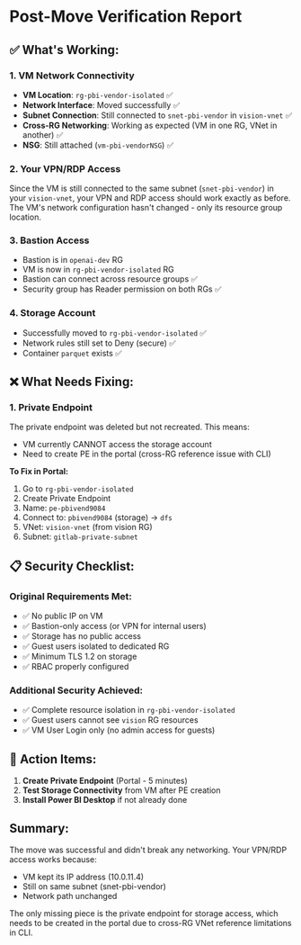 # Post-Move Verification Report

## ✅ What's Working:

### 1. VM Network Connectivity
- **VM Location**: `rg-pbi-vendor-isolated` ✅
- **Network Interface**: Moved successfully ✅
- **Subnet Connection**: Still connected to `snet-pbi-vendor` in `vision-vnet` ✅
- **Cross-RG Networking**: Working as expected (VM in one RG, VNet in another) ✅
- **NSG**: Still attached (`vm-pbi-vendorNSG`) ✅

### 2. Your VPN/RDP Access
Since the VM is still connected to the same subnet (`snet-pbi-vendor`) in your `vision-vnet`, your VPN and RDP access should work exactly as before. The VM's network configuration hasn't changed - only its resource group location.

### 3. Bastion Access
- Bastion is in `openai-dev` RG
- VM is now in `rg-pbi-vendor-isolated` RG
- Bastion can connect across resource groups ✅
- Security group has Reader permission on both RGs ✅

### 4. Storage Account
- Successfully moved to `rg-pbi-vendor-isolated` ✅
- Network rules still set to Deny (secure) ✅
- Container `parquet` exists ✅

## ❌ What Needs Fixing:

### 1. Private Endpoint
The private endpoint was deleted but not recreated. This means:
- VM currently CANNOT access the storage account
- Need to create PE in the portal (cross-RG reference issue with CLI)

**To Fix in Portal:**
1. Go to `rg-pbi-vendor-isolated`
2. Create Private Endpoint
3. Name: `pe-pbivend9084`
4. Connect to: `pbivend9084` (storage) → `dfs`
5. VNet: `vision-vnet` (from vision RG)
6. Subnet: `gitlab-private-subnet`

## 📋 Security Checklist:

### Original Requirements Met:
- ✅ No public IP on VM
- ✅ Bastion-only access (or VPN for internal users)
- ✅ Storage has no public access
- ✅ Guest users isolated to dedicated RG
- ✅ Minimum TLS 1.2 on storage
- ✅ RBAC properly configured

### Additional Security Achieved:
- ✅ Complete resource isolation in `rg-pbi-vendor-isolated`
- ✅ Guest users cannot see `vision` RG resources
- ✅ VM User Login only (no admin access for guests)

## 🔧 Action Items:

1. **Create Private Endpoint** (Portal - 5 minutes)
2. **Test Storage Connectivity** from VM after PE creation
3. **Install Power BI Desktop** if not already done

## Summary:

The move was successful and didn't break any networking. Your VPN/RDP access works because:
- VM kept its IP address (10.0.11.4)
- Still on same subnet (snet-pbi-vendor)
- Network path unchanged

The only missing piece is the private endpoint for storage access, which needs to be created in the portal due to cross-RG VNet reference limitations in CLI.